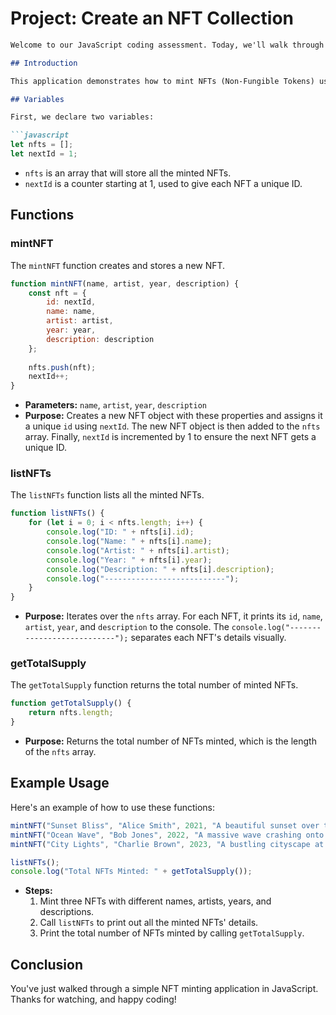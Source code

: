 # Project: Create an NFT Collection
```markdown
Welcome to our JavaScript coding assessment. Today, we'll walk through a simple NFT minting application.

## Introduction

This application demonstrates how to mint NFTs (Non-Fungible Tokens) using JavaScript. It includes functions for minting NFTs, listing all minted NFTs, and getting the total supply of minted NFTs.

## Variables

First, we declare two variables:

```javascript
let nfts = [];
let nextId = 1;
```

- `nfts` is an array that will store all the minted NFTs.
- `nextId` is a counter starting at 1, used to give each NFT a unique ID.

## Functions

### mintNFT

The `mintNFT` function creates and stores a new NFT.

```javascript
function mintNFT(name, artist, year, description) {
    const nft = {
        id: nextId,
        name: name,
        artist: artist,
        year: year,
        description: description
    };
    
    nfts.push(nft);
    nextId++;
}
```

- **Parameters:** `name`, `artist`, `year`, `description`
- **Purpose:** Creates a new NFT object with these properties and assigns it a unique `id` using `nextId`. The new NFT object is then added to the `nfts` array. Finally, `nextId` is incremented by 1 to ensure the next NFT gets a unique ID.

### listNFTs

The `listNFTs` function lists all the minted NFTs.

```javascript
function listNFTs() {
    for (let i = 0; i < nfts.length; i++) {
        console.log("ID: " + nfts[i].id);
        console.log("Name: " + nfts[i].name);
        console.log("Artist: " + nfts[i].artist);
        console.log("Year: " + nfts[i].year);
        console.log("Description: " + nfts[i].description);
        console.log("---------------------------");
    }
}
```

- **Purpose:** Iterates over the `nfts` array. For each NFT, it prints its `id`, `name`, `artist`, `year`, and `description` to the console. The `console.log("---------------------------");` separates each NFT's details visually.

### getTotalSupply

The `getTotalSupply` function returns the total number of minted NFTs.

```javascript
function getTotalSupply() {
    return nfts.length;
}
```

- **Purpose:** Returns the total number of NFTs minted, which is the length of the `nfts` array.

## Example Usage

Here's an example of how to use these functions:

```javascript
mintNFT("Sunset Bliss", "Alice Smith", 2021, "A beautiful sunset over the mountains.");
mintNFT("Ocean Wave", "Bob Jones", 2022, "A massive wave crashing onto the shore.");
mintNFT("City Lights", "Charlie Brown", 2023, "A bustling cityscape at night.");

listNFTs();
console.log("Total NFTs Minted: " + getTotalSupply());
```

- **Steps:**
  1. Mint three NFTs with different names, artists, years, and descriptions.
  2. Call `listNFTs` to print out all the minted NFTs' details.
  3. Print the total number of NFTs minted by calling `getTotalSupply`.

## Conclusion

You've just walked through a simple NFT minting application in JavaScript. Thanks for watching, and happy coding!    
```

